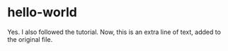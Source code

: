 # hello-world
Yes. I also followed the tutorial.
Now, this is an extra line of text, added to the original file.
